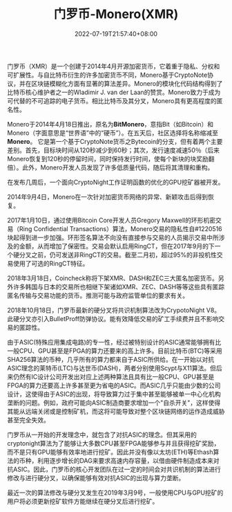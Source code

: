﻿---
weight: 
title: "门罗币-Monero(XMR)"
description: "门罗币（XMR）是一个创建于2014年4月开源加密货币，它着重于隐私、分权和可扩展性"
date: 2022-07-19T21:57:40+08:00
lastmod: 2022-07-19T16:45:40+08:00
draft: false
authors: ["seven"]
featuredImage: "menluobi-moneroxmr.webp"
link: "https://www.getmonero.org/"
tags: ["数字代币","门罗币-Monero(XMR)"]
categories: ["navigation"]
navigation: ["数字代币"]
lightgallery: true
toc: true
pinned: false
recommend: false
recommend1: false
---
门罗币（XMR）是一个创建于2014年4月开源加密货币，它着重于隐私、分权和可扩展性。与自比特币衍生的许多加密货币不同，Monero基于CryptoNote协议，并在区块链模糊化方面有显著的算法差异。Monero的模块化代码结构得到了比特币核心维护者之一的Wladimir J. van der Laan的赞赏。Monero致力于成为可代替的不可追踪的电子货币。相比比特币及其分叉，Monero具有更高程度的匿名性。

Monero于2014年4月18日推出，原名为**BitMonero**，意指Bit（如Bitcoin）和Monero（字面意思是“世界语”中的“硬币”）。在五天后，社区选择将名称缩减至**Monero**。 它是第一个基于CryptoNote货币之Bytecoin的分支，但有着两个主要差别。首先，目标块时间从120秒减少到60秒；其次，发行速度减速50％（后来Monero恢复到120秒的停留时间，同时保持发行时间，使每个新块的块奖励翻倍）。此外，Monero开发人员发现了许多低质量代码，随后将其清理和重构。

在发布几周后，一个面向CryptoNight工作证明函数的优化的GPU挖矿器被开发。

2014年9月4日，Monero在一次针对加密货币网络的异常、新颖攻击后得到恢复。

2017年1月10日，通过使用Bitcoin Core开发人员Gregory Maxwell的环形机密交易（Ring Confidential Transactions）算法，Monero交易的隐私性自#1220516块起得到进一步加强。环形签名算法不向没有直接参与交易的人员揭示交易中所涉及的金额，从而增加了保密性。交易会默认启用RingCT，但在2017年9月的下一个硬分叉之前，仍可发送非RingCT的交易。截至二月初，超过95%的非投机性交易使用了可选的RingCT特征。

2018年3月18日，Coincheck称将下架XMR、DASH和ZEC三大匿名加密货币。另外许多韩国与日本的交易所也相继下架诸如XMR、ZEC、DASH等等这些具有匿踪匿名传输与交易功能的货币。推测可能与政府监管单位的要求有关。

2018年10月18日，门罗币最新的硬分叉将共识机制算法改为CrypotoNight V8。此硬分叉亦引入BulletProff防弹协议。能有效降低交易的矿工手续费并且不影响交易的匿踪性。

由于ASIC(特殊应用集成电路)的专一性，经过被特别设计的ASIC通常能够拥有比一般CPU、GPU甚至是FPGA的算力还要来的高上许多。目前比特币(BTC)等采用SHA256算法的币种，几乎所有的算力都来自于ASIC所供给。在一开始以对抗ASIC理念的莱特币(LTC)与达世币(DASH)，两者分别使用Scypt与X11算法。但后来仍然有IC设计公司开发出对应上述两种算法且具有比一般CPU、GPU甚至是FPGA的算力还要高上许多甚至更为省电的ASIC。而ASIC几乎只能由少数的公司设计，这使得由于ASIC的出现，将导致算力过于集中甚至能够被单一中心化机构垄断的问题。例如，政府可能向ASIC制造商要求增加一个"自杀开关"，这样使得其能从远端关闭或是控制矿机，而这将可能导致对整个区块链网络的运作造成威胁甚至完全失效。

门罗币从一开始的开发理念中，就包含了对抗ASIC的理念。但其采用的cryptonight算法为了能够让大多数CPU甚至FPGA能够参与并且获得挖矿奖励，而不是只有GPU能够有效率地进行挖矿。因此并没有像以太坊(ETH)等Ethash算法的币种，利用逐步增长的DAG来要求高速内存容量，以借由硬件制造成本来对抗ASIC。因此，门罗币的核心开发团队在过一定的时间会对共识机制的算法进行修改与进行硬分叉，以确保能够有效对抗ASIC的出现与算力垄断。

最近一次的算法修改与硬分叉发生在2019年3月9号，一般使用CPU与GPU挖矿的用户将必须更新挖矿软件方能继续在硬分叉后进行挖矿。